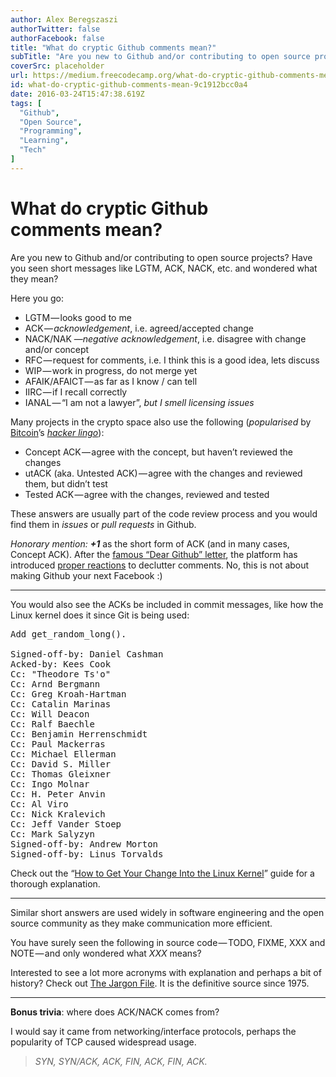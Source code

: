 ```yaml
---
author: Alex Beregszaszi
authorTwitter: false
authorFacebook: false
title: "What do cryptic Github comments mean?"
subTitle: "Are you new to Github and/or contributing to open source projects? Have you seen short messages like LGTM, ACK, NACK, etc. and wondered w..."
coverSrc: placeholder
url: https://medium.freecodecamp.org/what-do-cryptic-github-comments-mean-9c1912bcc0a4
id: what-do-cryptic-github-comments-mean-9c1912bcc0a4
date: 2016-03-24T15:47:38.619Z
tags: [
  "Github",
  "Open Source",
  "Programming",
  "Learning",
  "Tech"
]
---
```

# What do cryptic Github comments mean?

Are you new to Github and/or contributing to open source projects? Have you seen short messages like LGTM, ACK, NACK, etc. and wondered what they mean?

Here you go:

*   LGTM — looks good to me
*   ACK — _acknowledgement_, i.e. agreed/accepted change
*   NACK/NAK —_negative acknowledgement_, i.e. disagree with change and/or concept
*   RFC — request for comments, i.e. I think this is a good idea, lets discuss
*   WIP — work in progress, do not merge yet
*   AFAIK/AFAICT — as far as I know / can tell
*   IIRC — if I recall correctly
*   IANAL — “I am not a lawyer”, _but I smell licensing issues_

Many projects in the crypto space also use the following (_popularised_ by [Bitcoin](https://github.com/bitcoin/bitcoin/issues/6100)’s [_hacker lingo_](https://twitter.com/jgarzik/status/601815506291531776)):

*   Concept ACK — agree with the concept, but haven’t reviewed the changes
*   utACK (aka. Untested ACK) — agree with the changes and reviewed them, but didn’t test
*   Tested ACK — agree with the changes, reviewed and tested

These answers are usually part of the code review process and you would find them in _issues_ or _pull requests_ in Github.

_Honorary mention:_ **_+1_** as the short form of ACK (and in many cases, Concept ACK). After the [famous “Dear Github” letter](https://github.com/dear-github/dear-github), the platform has introduced [proper reactions](https://github.com/blog/2119-add-reactions-to-pull-requests-issues-and-comments) to declutter comments. No, this is not about making Github your next Facebook :)











* * *







You would also see the ACKs be included in commit messages, like how the Linux kernel does it since Git is being used:

<pre name="b795" id="b795" class="graf graf--pre graf-after--p">Add get_random_long().  

Signed-off-by: Daniel Cashman <dcashman@android.com>  
Acked-by: Kees Cook <keescook@chromium.org>  
Cc: "Theodore Ts'o" <tytso@mit.edu>  
Cc: Arnd Bergmann   
Cc: Greg Kroah-Hartman <gregkh@linuxfoundation.org>  
Cc: Catalin Marinas <catalin.marinas@arm.com>  
Cc: Will Deacon <will.deacon@arm.com>  
Cc: Ralf Baechle <ralf@linux-mips.org>  
Cc: Benjamin Herrenschmidt <benh@kernel.crashing.org>  
Cc: Paul Mackerras <paulus@samba.org>  
Cc: Michael Ellerman <mpe@ellerman.id.au>  
Cc: David S. Miller <davem@davemloft.net>  
Cc: Thomas Gleixner <tglx@linutronix.de>  
Cc: Ingo Molnar <mingo@redhat.com>  
Cc: H. Peter Anvin <hpa@zytor.com>  
Cc: Al Viro <viro@zeniv.linux.org.uk>  
Cc: Nick Kralevich <nnk@google.com>  
Cc: Jeff Vander Stoep <jeffv@google.com>  
Cc: Mark Salyzyn <salyzyn@android.com>  
Signed-off-by: Andrew Morton   
Signed-off-by: Linus Torvalds <torvalds@linux-foundation.org></pre>

Check out the “[How to Get Your Change Into the Linux Kernel](https://www.kernel.org/doc/Documentation/SubmittingPatches)” guide for a thorough explanation.











* * *







Similar short answers are used widely in software engineering and the open source community as they make communication more efficient.

You have surely seen the following in source code — TODO, FIXME, XXX and NOTE — and only wondered what _XXX_ means?

Interested to see a lot more acronyms with explanation and perhaps a bit of history? Check out [The Jargon File](http://www.catb.org/jargon/html/index.html). It is the definitive source since 1975.











* * *







**Bonus trivia**: where does ACK/NACK comes from?

I would say it came from networking/interface protocols, perhaps the popularity of TCP caused widespread usage.

> _SYN, SYN/ACK, ACK, FIN, ACK, FIN, ACK._








